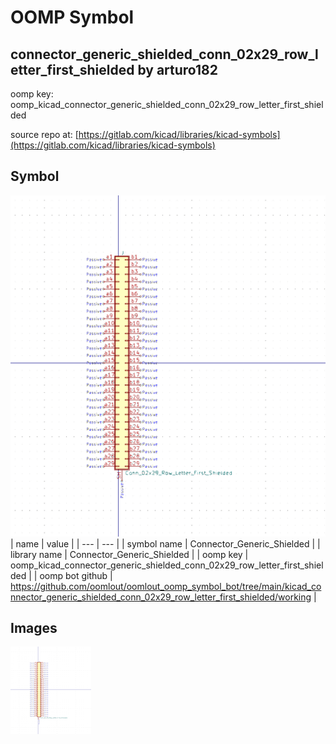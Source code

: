 # OOMP Symbol  
## connector_generic_shielded_conn_02x29_row_letter_first_shielded  by arturo182  
  
oomp key: oomp_kicad_connector_generic_shielded_conn_02x29_row_letter_first_shielded  
  
source repo at: [https://gitlab.com/kicad/libraries/kicad-symbols](https://gitlab.com/kicad/libraries/kicad-symbols)  
## Symbol  
  
[![working.png](working_600.png)](working.png)  
| name | value | 
| --- | --- | 
| symbol name | Connector_Generic_Shielded | 
| library name | Connector_Generic_Shielded | 
| oomp key | oomp_kicad_connector_generic_shielded_conn_02x29_row_letter_first_shielded | 
| oomp bot github | https://github.com/oomlout/oomlout_oomp_symbol_bot/tree/main/kicad_connector_generic_shielded_conn_02x29_row_letter_first_shielded/working | 
## Images  
  
[![working.png](working_140.png)](working.png)  
